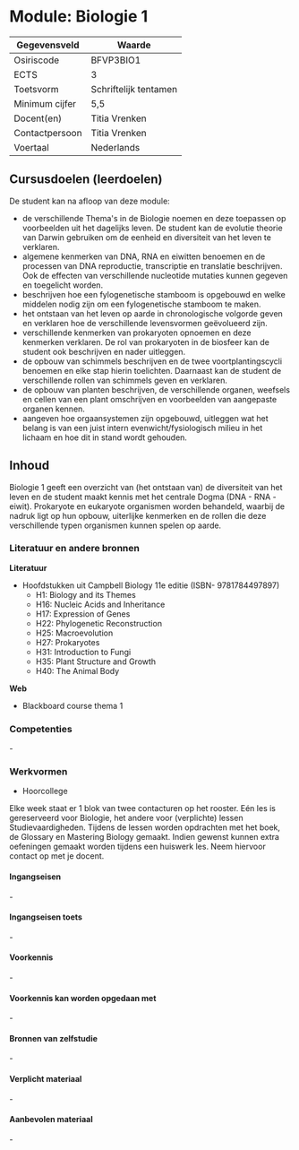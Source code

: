 # Module: Biologie 1

| Gegevensveld  | Waarde |
| ------------- | ------------- |
| Osiriscode  | BFVP3BIO1  |
| ECTS  | 3 |
| Toetsvorm  | Schriftelijk tentamen |
| Minimum cijfer  | 5,5 |
| Docent(en)  | Titia Vrenken |
| Contactpersoon  | Titia Vrenken |
| Voertaal  | Nederlands |

## Cursusdoelen (leerdoelen)

De student kan na afloop van deze module:  

- de verschillende Thema's in de Biologie noemen en deze toepassen op voorbeelden uit het dagelijks leven. De student kan de evolutie theorie van Darwin gebruiken om de eenheid en diversiteit van het leven te verklaren. 
- algemene kenmerken van DNA, RNA en eiwitten benoemen en de processen van DNA reproductie, transcriptie en translatie beschrijven. Ook de effecten van verschillende nucleotide mutaties kunnen gegeven en toegelicht worden. 
- beschrijven hoe een fylogenetische stamboom is opgebouwd en welke middelen nodig zijn om een fylogenetische stamboom te maken. 
- het ontstaan van het leven op aarde in chronologische volgorde geven en verklaren hoe de verschillende levensvormen geëvolueerd zijn. 
- verschillende kenmerken van prokaryoten opnoemen en deze kenmerken verklaren. De rol van prokaryoten in de biosfeer kan de student ook beschrijven en nader uitleggen. 
- de opbouw van schimmels beschrijven en de twee voortplantingscycli benoemen en elke stap hierin toelichten. Daarnaast kan de student de verschillende rollen van schimmels geven en verklaren. 
- de opbouw van planten beschrijven, de verschillende organen, weefsels en cellen van een plant omschrijven en voorbeelden van aangepaste organen kennen.
- aangeven hoe orgaansystemen zijn opgebouwd, uitleggen wat het belang is van een juist intern evenwicht/fysiologisch milieu in het lichaam en hoe dit in stand wordt gehouden. 

## Inhoud

Biologie 1 geeft een overzicht van (het ontstaan van) de diversiteit van het leven en de student maakt kennis met het centrale Dogma (DNA - RNA - eiwit). Prokaryote en eukaryote organismen worden behandeld, waarbij de nadruk ligt op hun opbouw, uiterlijke kenmerken en de rollen die deze verschillende typen organismen kunnen spelen op aarde.

### Literatuur en andere bronnen

**Literatuur**  

- Hoofdstukken uit Campbell Biology 11e editie (ISBN- 9781784497897)
    - H1: Biology and its Themes  
    - H16: Nucleic Acids and Inheritance
    - H17: Expression of Genes
    - H22: Phylogenetic Reconstruction
    - H25: Macroevolution
    - H27: Prokaryotes 
    - H31: Introduction to Fungi 
    - H35: Plant Structure and Growth
     - H40: The Animal Body


**Web**
- Blackboard course thema 1

### Competenties  
\-

### Werkvormen  
- Hoorcollege

Elke week staat er 1 blok van twee contacturen op het rooster. Eén les is gereserveerd voor Biologie, het andere voor (verplichte) lessen Studievaardigheden. Tijdens de lessen worden opdrachten met het boek, de Glossary en Mastering Biology gemaakt. Indien gewenst kunnen extra oefeningen gemaakt worden tijdens een huiswerk les. Neem hiervoor contact op met je docent. 

#### Ingangseisen 
\- 

#### Ingangseisen toets
\- 

#### Voorkennis
\-

#### Voorkennis kan worden opgedaan met
\-

#### Bronnen van zelfstudie
\-

#### Verplicht materiaal
\-

#### Aanbevolen materiaal
\-

